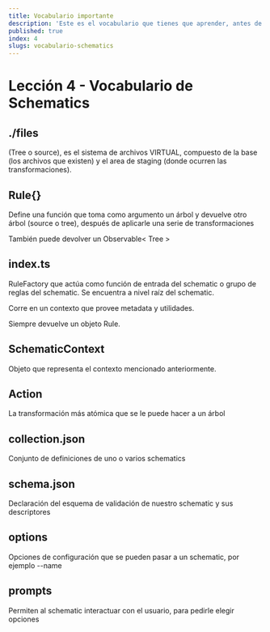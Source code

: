 ```yaml
---
title: Vocabulario importante
description: 'Este es el vocabulario que tienes que aprender, antes de empezar'
published: true
index: 4
slugs: vocabulario-schematics
---
```


# Lección 4 - Vocabulario de Schematics

## ./files

(Tree o source), es el sistema de archivos VIRTUAL, compuesto de la base (los archivos que existen) y el area de staging (donde ocurren las transformaciones).

## Rule{}

Define una función que toma como argumento un árbol y devuelve otro árbol (source o tree), después de aplicarle una serie de transformaciones

También puede devolver un Observable< Tree >

## index.ts

RuleFactory que actúa como función de entrada del schematic o grupo de reglas del schematic. Se encuentra a nivel raíz del schematic.

Corre en un contexto que provee metadata y utilidades.

Siempre devuelve un objeto Rule.

## SchematicContext

Objeto que representa el contexto mencionado anteriormente.

## Action

La transformación más atómica que se le puede hacer a un árbol

## collection.json

Conjunto de definiciones de uno o varios schematics

## schema.json

Declaración del esquema de validación de nuestro schematic y sus descriptores

## options

Opciones de configuración que se pueden pasar a un schematic, por ejemplo --name

## prompts

Permiten al schematic interactuar con el usuario, para pedirle elegir opciones

